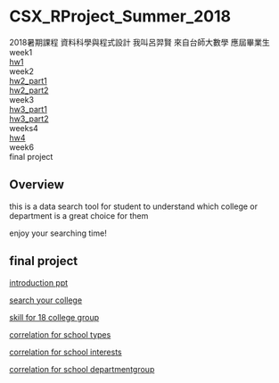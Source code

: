 # CSX_RProject_Summer_2018
2018暑期課程 資料科學與程式設計
我叫呂羿賢 來自台師大數學 應屆畢業生<br>
week1<br>
[hw1](https://luyihsien.github.io/CSX_RProject_Spring_2018/week1/try.html)<br>
week2<br>
[hw2_part1](https://luyihsien.github.io/CSX_RProject_Spring_2018/week2/iris_test.html)<br>
[hw2_part2](https://luyihsien.github.io/CSX_RProject_Spring_2018/week2/textmining.html)<br>
week3<br>
[hw3_part1](https://luyihsien.github.io/CSX_RProject_Spring_2018/week3/eda.html)<br>
[hw3_part2](https://luyihsien.github.io/CSX_RProject_Spring_2018/week3/hw3-2_kmeans-pca-tf-idf_.html)<br>
weeks4<br>
[hw4](https://luyihsien.github.io/CSX_RProject_Spring_2018/week4/hw4.html)<br>
week6<br> final project<br>


## Overview
this is a data search tool for student to understand which college or department is a great choice for them

enjoy your searching time!
  
## final project

[introduction ppt](https://docs.google.com/presentation/d/1-TExkjmQu8m6kjEdV_7ERG495ofh4rQ75dbNWe1eaYc/edit#slide=id.g401810036d_4_63)

[search your college](https://bearhugdao.shinyapps.io/college/)

[skill for 18 college group](https://marksong.shinyapps.io/teacherwc/)

[correlation for school types](https://bearhugdao.shinyapps.io/correlation1/)

[correlation for school interests](https://bearhugdao.shinyapps.io/Corrplot2/)

[correlation for school departmentgroup](https://bearhugdao.shinyapps.io/Corrplot3/)


